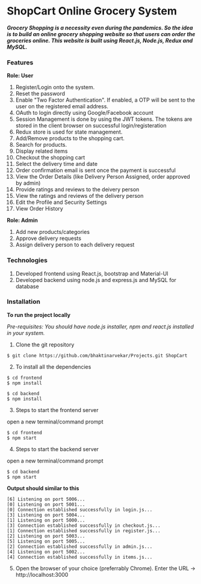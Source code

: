 # ShopCart Online Grocery System

***Grocery Shopping is a necessity even during the pandemics. So the idea is to build an online grocery shopping website so that users can order the groceries online. This website is built using React.js, Node.js, Redux and MySQL.***

### Features

**Role: User**
1. Register/Login onto the system.
2. Reset the password
3. Enable "Two Factor Authentication". If enabled, a OTP will be sent to the user on the registered email address.
4. OAuth to login directly using Google/Facebook account
5. Session Management is done by using the JWT tokens. The tokens are stored in the client browser on successful login/registeration
6. Redux store is used for state management.
7. Add/Remove products to the shopping cart.
8. Search for products.
9. Display related items
10. Checkout the shopping cart
11. Select the delivery time and date
12. Order confirmation email is sent once the payment is successful
13. View the Order Details (like Delivery Person Assigned, order approved by admin)
14. Provide ratings and reviews to the deivery person
15. View the ratings and reviews of the delivery person
16. Edit the Profile and Security Settings
17. View Order History

**Role: Admin**
1. Add new products/categories
2. Approve delivery requests
3. Assign delivery person to each delivery request

### Technologies
1. Developed frontend using React.js, bootstrap and Material-UI
2. Developed backend using node.js and express.js and MySQL for database

### Installation

**To run the project locally**

*Pre-requisites: You should have node.js installer, npm and react.js installed in your system.*

1. Clone the git repository
```
$ git clone https://github.com/bhaktinarvekar/Projects.git ShopCart
```

2. To install all the dependencies
```
$ cd frontend
$ npm install

$ cd backend
$ npm install
```

3. Steps to start the frontend server

open a new terminal/command prompt
```
$ cd frontend
$ npm start
```

4. Steps to start the backend server

open a new terminal/command prompt
```
$ cd backend
$ npm start
```

**Output should similar to this**
```
[6] Listening on port 5006...
[0] Listening on port 5001...
[0] Connection established successfully in login.js...
[3] Listening on port 5004...
[1] Listening on port 5000...
[3] Connection established successfully in checkout.js...
[1] Connection established successfully in register.js...
[2] Listening on port 5003...
[5] Listening on port 5005...
[2] Connection established successfully in admin.js...
[4] Listening on port 5002...
[4] Connection established successfully in items.js...
```

5. Open the browser of your choice (preferrably Chrome). Enter the URL -> http://localhost:3000

